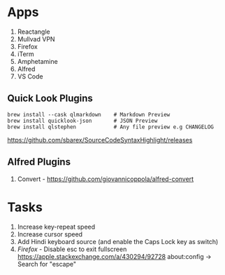 # Apps

1. Reactangle
2. Mullvad VPN
3. Firefox
4. iTerm
5. Amphetamine
6. Alfred
7. VS Code

## Quick Look Plugins
```
brew install --cask qlmarkdown    # Markdown Preview
brew install quicklook-json       # JSON Preview
brew install qlstephen            # Any file preview e.g CHANGELOG
```
https://github.com/sbarex/SourceCodeSyntaxHighlight/releases

## Alfred Plugins

1. Convert - https://github.com/giovannicoppola/alfred-convert

# Tasks

1. Increase key-repeat speed
2. Increase cursor speed
3. Add Hindi keyboard source (and enable the Caps Lock key as switch)
4. *Firefox* - Disable esc to exit fullscreen https://apple.stackexchange.com/a/430294/92728
   about:config -> Search for "escape"

